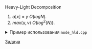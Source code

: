 Heavy-Light Decomposition
1. $a[x]$ = $y$ $O(logN)$.
2. $max(u,v)$ $O(log^2(N))$.

<details>
<summary>Пример использования <code>node_hld.cpp</code></summary>

```
hld<int> h;
// Инициализировать для h все нужные массивы длины n
h.init(n);
// Добавить ребро между вершиной 1 и 2
h.add_edge(1, 2);
// Построить структуру по массиву a
h.build(a);
// Обновить вес вершины 1 на 5
h.upd(1, 5);
// Вывести максимальный вес вершины на пути от 1 до n
cout << h.get_max(1, n);
```
</details>

[Задача](https://atcoder.jp/contests/abc294/tasks/abc294_g)
